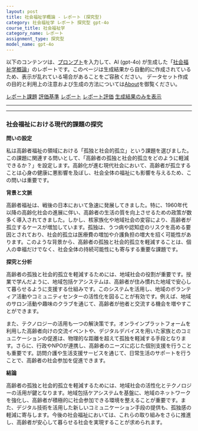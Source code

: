 ```yaml
---
layout: post
title: 社会福祉学概論 - レポート (探究型)
category: 社会福祉学 レポート 探究型 gpt-4o
course_title: 社会福祉学
category_name: レポート
assignment_type: 探究型
model_name: gpt-4o
---
```


以下のコンテンツは、[プロンプト](https://github.com/takedatoshiyuki/synthetic_assignments/tree/main/generated/社会福祉学/gpt-4o/prompt_レポート-探究型.md)を入力して、AI (gpt-4o) が生成した「[社会福祉学概論](/contents/社会福祉学/)」のレポートです。このページは生成結果から自動的に作成されているため、表示が乱れている場合があることをご容赦ください。
データセット作成の目的と利用上の注意および生成の方法については[About](/About)を御覧ください。

[レポート課題](../レポート課題-探究型)
[評価基準](../評価基準-探究型)
[レポート](../レポート-探究型)
[レポート評価](../レポート評価-探究型)
[生成結果のみを表示](https://github.com/takedatoshiyuki/synthetic_assignments/tree/main/generated/社会福祉学/gpt-4o/レポート-探究型.md)
  

***
***
  
### 社会福祉における現代的課題の探究

**問いの設定**

私は高齢者福祉の領域における「孤独と社会的孤立」という課題を選びました。この課題に関連する問いとして、「高齢者の孤独と社会的孤立をどのように軽減できるか？」を設定します。高齢化が進む現代社会において、高齢者が孤立することは心身の健康に悪影響を及ぼし、社会全体の福祉にも影響を与えるため、この問いは重要です。

**背景と文脈**

高齢者福祉は、戦後の日本において急速に発展してきました。特に、1960年代以降の高齢化社会の進展に伴い、高齢者の生活の質を向上させるための政策が数多く導入されてきました。しかし、核家族化や地域社会の変容により、高齢者が孤立するケースが増加しています。孤独は、うつ病や認知症のリスクを高める要因とされており、社会的孤立は医療費の増加や介護負担の増大を招く可能性があります。このような背景から、高齢者の孤独と社会的孤立を軽減することは、個人の幸福だけでなく、社会全体の持続可能性にも寄与する重要な課題です。

**探究と分析**

高齢者の孤独と社会的孤立を軽減するためには、地域社会の役割が重要です。授業で学んだように、地域包括ケアシステムは、高齢者が住み慣れた地域で安心して暮らせるように支援する仕組みです。このシステムを活用し、地域のボランティア活動やコミュニティセンターの活性化を図ることが有効です。例えば、地域のサロン活動や趣味のクラブを通じて、高齢者が他者と交流する機会を増やすことができます。

また、テクノロジーの活用も一つの解決策です。オンラインプラットフォームを利用した高齢者向けの交流イベントや、デジタルデバイスを用いた家族とのコミュニケーションの促進は、物理的な距離を超えて孤独を軽減する手段となります。さらに、行政やNPOが連携し、高齢者のニーズに応じた個別支援を行うことも重要です。訪問介護や生活支援サービスを通じて、日常生活のサポートを行うことで、高齢者の社会参加を促進できます。

**結論**

高齢者の孤独と社会的孤立を軽減するためには、地域社会の活性化とテクノロジーの活用が鍵となります。地域包括ケアシステムを基盤に、地域のネットワークを強化し、高齢者が積極的に社会参加できる環境を整えることが重要です。また、デジタル技術を活用した新しいコミュニケーション手段の提供も、孤独感の軽減に寄与します。今後の社会福祉においては、これらの取り組みをさらに推進し、高齢者が安心して暮らせる社会を実現することが求められます。

